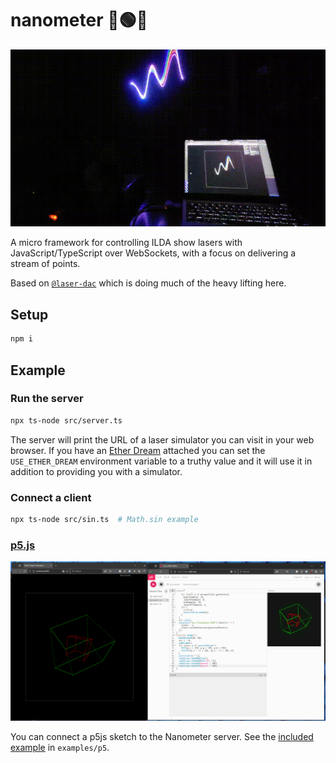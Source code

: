 # nanometer 🔴🟢🔵

![nanometer gif animation preview](nanometer.gif)

A micro framework for controlling ILDA show lasers with JavaScript/TypeScript
over WebSockets, with a focus on delivering a stream of points.

Based on [`@laser-dac`](https://github.com/Volst/laser-dac) which is doing
much of the heavy lifting here.

## Setup

```bash
npm i
```

## Example

### Run the server

```bash
npx ts-node src/server.ts
```

The server will print the URL of a laser simulator you can visit in your web
browser. If you have an [Ether Dream](https://ether-dream.com/)
attached you can set the `USE_ETHER_DREAM` environment variable to a truthy
value and it will use it in addition to providing you with a simulator.

### Connect a client

```bash
npx ts-node src/sin.ts  # Math.sin example
```

### [p5.js](https://p5js.org/)

![nanometer running in p5js screenshot](p5js-screenshot.png)

You can connect a p5js sketch to the Nanometer server. See the
[included example](https://editor.p5js.org/sharp/sketches/H3moGj3DP) in
`examples/p5`.
